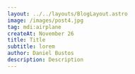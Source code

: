 ```yaml
---
layout: ../../layouts/BlogLayout.astro
image: /images/post4.jpg
tag: mdi:airplane
createAt: November 26
title: Title
subtitle: lorem
author: Daniel Bustos
description: Description
---
```

